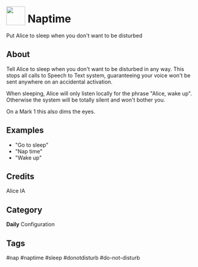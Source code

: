 # <img src='https://raw.githack.com/FortAwesome/Font-Awesome/master/svgs/solid/bed.svg' card_color='#22a7f0' width='50' height='50' style='vertical-align:bottom'/> Naptime
Put Alice to sleep when you don't want to be disturbed

## About 
Tell Alice to sleep when you don't want to be disturbed in any way.
This stops all calls to Speech to Text system, guaranteeing your voice won't
be sent anywhere on an accidental activation.

When sleeping, Alice will only listen locally for the phrase "Alice,
wake up". Otherwise the system will be totally silent and won't bother you.

On a Mark 1 this also dims the eyes.

## Examples 
* "Go to sleep"
* "Nap time"
* "Wake up"

## Credits 
Alice IA

## Category
**Daily**
Configuration

## Tags
#nap
#naptime
#sleep
#donotdisturb
#do-not-disturb
